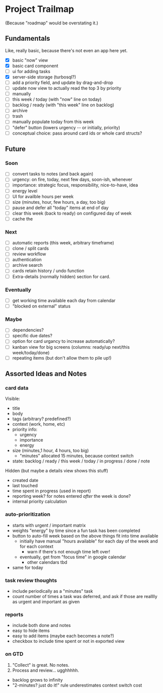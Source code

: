 Project Trailmap
================

(Because "roadmap" would be overstating it.)

Fundamentals
------------

Like, really basic, because there's not even an app here yet.

- [x] basic "now" view
- [x] basic card component
- [ ] ui for adding tasks
- [x] server-side storage (turbosql?)
- [ ] add a priority field, and update by drag-and-drop
- [ ] update now view to actually read the top 3 by priority
- [ ] manually 
- [ ] this week / today (with "now" line on today)
- [ ] backlog / ready (with "this week" line on backlog)
- [ ] archive
- [ ] trash
- [ ] manually populate today from this week
- [ ] "defer" button (lowers urgency -- or initially, priority)
- [ ] conceptual choice: pass around card ids or whole card structs?

Future
------

### Soon

- [ ] convert tasks to notes (and back again)
- [ ] urgency: on fire, today, next few days, soon-ish, whenever
- [ ] importance: strategic focus, responsibility, nice-to-have, idea
- [ ] energy level
- [ ] UI for availble hours per week
- [ ] size (minutes, hour, few hours, a day, too big)
- [ ] pause and defer all "today" items at end of day
- [ ] clear this week (back to ready) on configured day of week
- [ ] cache the 

### Next

- [ ] automatic reports (this week, arbitrary timeframe)
- [ ] clone / split cards
- [ ] review workflow
- [ ] authentication
- [ ] archive search
- [ ] cards retain history / undo function
- [ ] Extra-details (normally hidden) section for card.

### Eventually

- [ ] get working time available each day from calendar
- [ ] "blocked on external" status

### Maybe

- [ ] dependencies?
- [ ] specific due dates?
- [ ] option for card urgancy to increase automatically?
- [ ] kanban view for big screens (columns: ready/up next/this week/today/done)
- [ ] repeating items (but don't allow them to pile up!)

Assorted Ideas and Notes
------------------------

### card data

Visible:

* title
* body
* tags (arbitrary? predefined?)
* context (work, home, etc)
* priority info:
  * urgency
  * importance
  * energy
* size (minutes,1 hour, 4 hours, too big)
  * "minutes" allocated 15 minutes, because context switch
* state: backlog / ready / this week / today / in progress / done / note


Hidden (but maybe a details view shows this stuff)

* created date
* last touched
* time spent in progress (used in report)
* reporting week? for notes entered _after_ the week is done?
* internal priority calculation

### auto-prioritization
* starts with urgent / important matrix
* weights "energy" by time since a fun task has been completed
* button to auto-fill week based on the above things fit into time available
  * initially have manual "hours available" for each day of the week and for each context
     * warn if there's not enough time left over!
  * eventually, get from "focus time" in google calendar
     * other calendars tbd
* same for today


### task review thoughts

* include periodically as a "minutes" task
* count number of times a task was deferred, and ask if those are
  realllly as urgent and important as given

### reports

* include both done and notes
* easy to hide items
* easy to add items (maybe each becomes a note?)
* checkbox to include time spent or not in exported view


### on GTD

1. "Collect" is great. No notes.
2. Process and review... ugghhhhh.
  * backlog grows to infinity
  * "2-minutes? just do it!" rule underestimates context switch cost